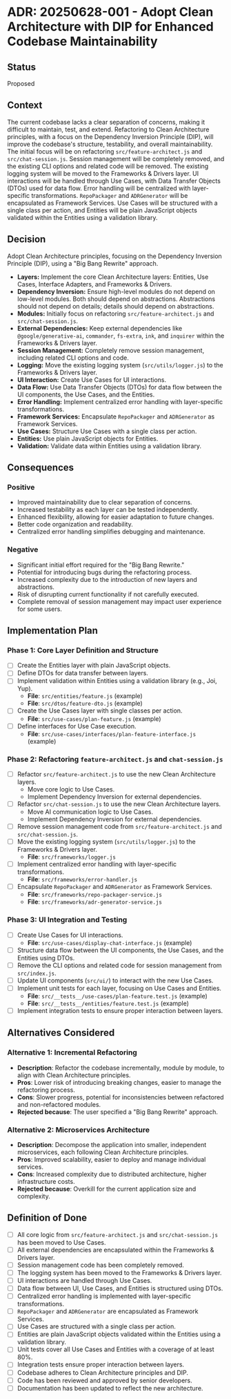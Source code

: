 # ADR: 20250628-001 - Adopt Clean Architecture with DIP for Enhanced Codebase Maintainability

## Status

Proposed

## Context

The current codebase lacks a clear separation of concerns, making it difficult to maintain, test, and extend. Refactoring to Clean Architecture principles, with a focus on the Dependency Inversion Principle (DIP), will improve the codebase's structure, testability, and overall maintainability. The initial focus will be on refactoring `src/feature-architect.js` and `src/chat-session.js`. Session management will be completely removed, and the existing CLI options and related code will be removed. The existing logging system will be moved to the Frameworks & Drivers layer. UI interactions will be handled through Use Cases, with Data Transfer Objects (DTOs) used for data flow. Error handling will be centralized with layer-specific transformations. `RepoPackager` and `ADRGenerator` will be encapsulated as Framework Services. Use Cases will be structured with a single class per action, and Entities will be plain JavaScript objects validated within the Entities using a validation library.

## Decision

Adopt Clean Architecture principles, focusing on the Dependency Inversion Principle (DIP), using a "Big Bang Rewrite" approach.

- **Layers:** Implement the core Clean Architecture layers: Entities, Use Cases, Interface Adapters, and Frameworks & Drivers.
- **Dependency Inversion:** Ensure high-level modules do not depend on low-level modules. Both should depend on abstractions. Abstractions should not depend on details; details should depend on abstractions.
- **Modules:** Initially focus on refactoring `src/feature-architect.js` and `src/chat-session.js`.
- **External Dependencies:** Keep external dependencies like `@google/generative-ai`, `commander`, `fs-extra`, `ink`, and `inquirer` within the Frameworks & Drivers layer.
- **Session Management:** Completely remove session management, including related CLI options and code.
- **Logging:** Move the existing logging system (`src/utils/logger.js`) to the Frameworks & Drivers layer.
- **UI Interaction:** Create Use Cases for UI interactions.
- **Data Flow:** Use Data Transfer Objects (DTOs) for data flow between the UI components, the Use Cases, and the Entities.
- **Error Handling:** Implement centralized error handling with layer-specific transformations.
- **Framework Services:** Encapsulate `RepoPackager` and `ADRGenerator` as Framework Services.
- **Use Cases:** Structure Use Cases with a single class per action.
- **Entities:** Use plain JavaScript objects for Entities.
- **Validation:** Validate data within Entities using a validation library.

## Consequences

### Positive

- Improved maintainability due to clear separation of concerns.
- Increased testability as each layer can be tested independently.
- Enhanced flexibility, allowing for easier adaptation to future changes.
- Better code organization and readability.
- Centralized error handling simplifies debugging and maintenance.

### Negative

- Significant initial effort required for the "Big Bang Rewrite."
- Potential for introducing bugs during the refactoring process.
- Increased complexity due to the introduction of new layers and abstractions.
- Risk of disrupting current functionality if not carefully executed.
- Complete removal of session management may impact user experience for some users.

## Implementation Plan

### Phase 1: Core Layer Definition and Structure

- [ ] Create the Entities layer with plain JavaScript objects.
- [ ] Define DTOs for data transfer between layers.
- [ ] Implement validation within Entities using a validation library (e.g., Joi, Yup).
  - **File**: `src/entities/feature.js` (example)
  - **File**: `src/dtos/feature-dto.js` (example)
- [ ] Create the Use Cases layer with single classes per action.
  - **File**: `src/use-cases/plan-feature.js` (example)
- [ ] Define interfaces for Use Case execution.
  - **File**: `src/use-cases/interfaces/plan-feature-interface.js` (example)

### Phase 2: Refactoring `feature-architect.js` and `chat-session.js`

- [ ] Refactor `src/feature-architect.js` to use the new Clean Architecture layers.
  - Move core logic to Use Cases.
  - Implement Dependency Inversion for external dependencies.
- [ ] Refactor `src/chat-session.js` to use the new Clean Architecture layers.
  - Move AI communication logic to Use Cases.
  - Implement Dependency Inversion for external dependencies.
- [ ] Remove session management code from `src/feature-architect.js` and `src/chat-session.js`.
- [ ] Move the existing logging system (`src/utils/logger.js`) to the Frameworks & Drivers layer.
  - **File**: `src/frameworks/logger.js`
- [ ] Implement centralized error handling with layer-specific transformations.
  - **File**: `src/frameworks/error-handler.js`
- [ ] Encapsulate `RepoPackager` and `ADRGenerator` as Framework Services.
  - **File**: `src/frameworks/repo-packager-service.js`
  - **File**: `src/frameworks/adr-generator-service.js`

### Phase 3: UI Integration and Testing

- [ ] Create Use Cases for UI interactions.
  - **File**: `src/use-cases/display-chat-interface.js` (example)
- [ ] Structure data flow between the UI components, the Use Cases, and the Entities using DTOs.
- [ ] Remove the CLI options and related code for session management from `src/index.js`.
- [ ] Update UI components (`src/ui/`) to interact with the new Use Cases.
- [ ] Implement unit tests for each layer, focusing on Use Cases and Entities.
  - **File**: `src/__tests__/use-cases/plan-feature.test.js` (example)
  - **File**: `src/__tests__/entities/feature.test.js` (example)
- [ ] Implement integration tests to ensure proper interaction between layers.

## Alternatives Considered

### Alternative 1: Incremental Refactoring

- **Description**: Refactor the codebase incrementally, module by module, to align with Clean Architecture principles.
- **Pros**: Lower risk of introducing breaking changes, easier to manage the refactoring process.
- **Cons**: Slower progress, potential for inconsistencies between refactored and non-refactored modules.
- **Rejected because**: The user specified a "Big Bang Rewrite" approach.

### Alternative 2: Microservices Architecture

- **Description**: Decompose the application into smaller, independent microservices, each following Clean Architecture principles.
- **Pros**: Improved scalability, easier to deploy and manage individual services.
- **Cons**: Increased complexity due to distributed architecture, higher infrastructure costs.
- **Rejected because**: Overkill for the current application size and complexity.

## Definition of Done

- [ ] All core logic from `src/feature-architect.js` and `src/chat-session.js` has been moved to Use Cases.
- [ ] All external dependencies are encapsulated within the Frameworks & Drivers layer.
- [ ] Session management code has been completely removed.
- [ ] The logging system has been moved to the Frameworks & Drivers layer.
- [ ] UI interactions are handled through Use Cases.
- [ ] Data flow between UI, Use Cases, and Entities is structured using DTOs.
- [ ] Centralized error handling is implemented with layer-specific transformations.
- [ ] `RepoPackager` and `ADRGenerator` are encapsulated as Framework Services.
- [ ] Use Cases are structured with a single class per action.
- [ ] Entities are plain JavaScript objects validated within the Entities using a validation library.
- [ ] Unit tests cover all Use Cases and Entities with a coverage of at least 80%.
- [ ] Integration tests ensure proper interaction between layers.
- [ ] Codebase adheres to Clean Architecture principles and DIP.
- [ ] Code has been reviewed and approved by senior developers.
- [ ] Documentation has been updated to reflect the new architecture.
